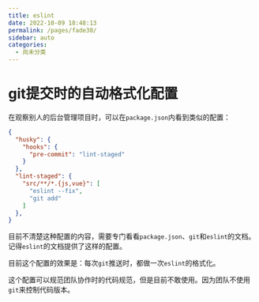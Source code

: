 ```yaml
---
title: eslint
date: 2022-10-09 18:48:13
permalink: /pages/fade30/
sidebar: auto
categories: 
  - 尚未分类
---
```



# git提交时的自动格式化配置
在观察别人的后台管理项目时，可以在`package.json`内看到类似的配置：
``` json
{
  "husky": {
    "hooks": {
      "pre-commit": "lint-staged"
    }
  },
  "lint-staged": {
    "src/**/*.{js,vue}": [
      "eslint --fix",
      "git add"
    ]
  },
}
```
目前不清楚这种配置的内容，需要专门看看`package.json`、`git`和`eslint`的文档。记得`eslint`的文档提供了这样的配置。

目前这个配置的效果是：每次`git`推送时，都做一次`eslint`的格式化。

这个配置可以规范团队协作时的代码规范，但是目前不敢使用。因为团队不使用`git`来控制代码版本。

